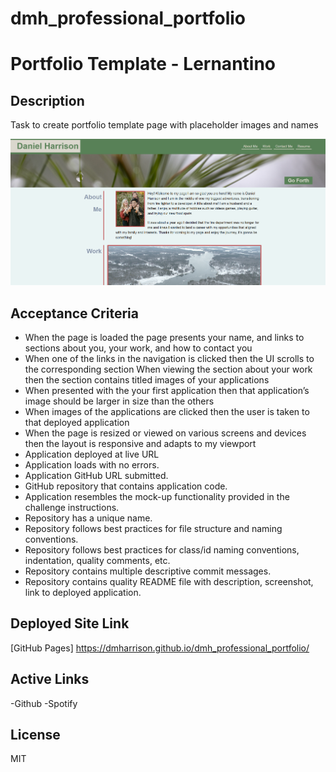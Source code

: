 # dmh_professional_portfolio

# Portfolio Template - Lernantino

## Description

Task to create portfolio template page with placeholder images and names

<p align="center">
  <img alt="screenshot" src="./assets/images/screenshotport.png">
</p>

## Acceptance Criteria

- When the page is loaded the page presents your name, and links to sections about you, your work, and how to contact
  you
- When one of the links in the navigation is clicked then the UI scrolls to the corresponding section
  When viewing the section about your work then the section contains titled images of your applications
- When presented with the your first application then that application’s image should be larger in size than the others
- When images of the applications are clicked then the user is taken to that deployed application
- When the page is resized or viewed on various screens and devices then the layout is responsive and adapts to my viewport
- Application deployed at live URL
- Application loads with no errors.
- Application GitHub URL submitted.
- GitHub repository that contains application code.
- Application resembles the mock-up functionality provided in the challenge instructions.
- Repository has a unique name.
- Repository follows best practices for file structure and naming conventions.
- Repository follows best practices for class/id naming conventions, indentation, quality comments, etc.
- Repository contains multiple descriptive commit messages.
- Repository contains quality README file with description, screenshot, link to deployed application.

## Deployed Site Link

[GitHub Pages] https://dmharrison.github.io/dmh_professional_portfolio/

## Active Links

-Github
-Spotify

## License

MIT
